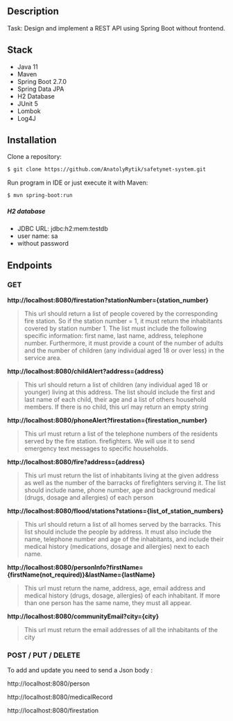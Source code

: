 Description
------------
Task: Design and implement a REST API using Spring Boot without frontend.

Stack
------------

* Java 11
* Maven
* Spring Boot 2.7.0
* Spring Data JPA
* H2 Database
* JUnit 5
* Lombok
* Log4J

Installation
------------
Clone a repository:

```sh
$ git clone https://github.com/AnatolyRytik/safetynet-system.git
```

Run program in IDE or just execute it with Maven:

```sh
$ mvn spring-boot:run
```

##### H2 database

* JDBC URL: jdbc:h2:mem:testdb
* user name: sa
* without password

## Endpoints

### GET

**http://localhost:8080/firestation?stationNumber={station_number}**

> This url should return a list of people covered by the corresponding fire station.
> So if the station number = 1, it must return the inhabitants covered by station number 1. The list
> must include the following specific information: first name, last name, address, telephone number. Furthermore,
> it must provide a count of the number of adults and the number of children (any individual aged 18 or over
> less) in the service area.

**http://localhost:8080/childAlert?address={address}**

> This url should return a list of children (any individual aged 18 or younger) living at this address.
> The list should include the first and last name of each child, their age and a list of others
> household members. If there is no child, this url may return an empty string

**http://localhost:8080/phoneAlert?firestation={firestation_number}**

> This url must return a list of the telephone numbers of the residents served by the fire station.
> firefighters. We will use it to send emergency text messages to specific households.

**http://localhost:8080/fire?address={address}**

> This url must return the list of inhabitants living at the given address as well as the number of the barracks
> of firefighters serving it. The list should include name, phone number, age and background
> medical (drugs, dosage and allergies) of each person

**http://localhost:8080/flood/stations?stations={list_of_station_numbers}**

> This url should return a list of all homes served by the barracks. This list should include the
> people by address. It must also include the name, telephone number and age of the inhabitants, and
> include their medical history (medications, dosage and allergies) next to each name.

**http://localhost:8080/personInfo?firstName={firstName(not_required)}&lastName={lastName}**

> This url must return the name, address, age, email address and medical history (drugs,
> dosage, allergies) of each inhabitant. If more than one person has the same name, they must
> all appear.

**http://localhost:8080/communityEmail?city={city}**

> This url must return the email addresses of all the inhabitants of the city

### POST / PUT / DELETE

To add and update you need to send a Json body :

http://localhost:8080/person

http://localhost:8080/medicalRecord

http://localhost:8080/firestation

